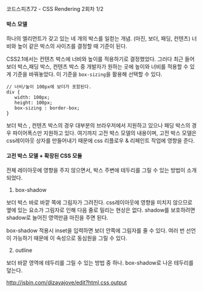 코드스피츠72 - CSS Rendering 2회차 1/2

#### 박스 모델 
 하나의 엘리먼트가 갖고 있는 네 개의 박스를 일컫는 개념. (마진, 보더, 패딩, 컨텐츠) 너비와 높이 같은 박스의 사이즈를 결정할 때 기준이 된다. 

CSS2.1에서는 컨텐츠 박스에 너비와 높이를 적용하기로 결정했었다.
그러다 최근 들어 보더 박스,패딩 박스, 컨텐츠 박스 중 개발자가 원하는 곳에 높이와 너비를 적용할 수 있게 기준을 바꿔놓았다. 이 기준을 `box-sizing`을 활용해 선택할 수 있다.
 
 ```
 // 너비/높이 100px에 보더가 포함된다.
 div {
    width: 100px;
    height: 100px;
    box-sizing : border-box;
 }
 ```
 보더 박스 , 컨텐츠 박스의 경우 대부분의 브라우저에서 지원하고 있으나 패딩 박스의 경우 파이어폭스만 지원하고 있다. 여기까지 고전 박스 모델의 내용이며, 고전 박스 모델은 css레이아웃 상자를 만들어내기 때문에 css 리플로우 & 리페인트 작업에 영향을 준다.

 #### 고전 박스 모델 + 확장된 CSS 모듈
 전체 레이아웃에 영향을 주지 않으면서, 박스 주변에 테두리를 그릴 수 있는 방법이 소개되었다.

1. box-shadow

보더 박스 바로 바깥 쪽에 그림자가 그려진다.
 css레이아웃에 영향을 미치지 않으므로 옆에 있는 요소가 그림자로 인해 다음 줄로 밀리는 현상은 없다.
 shadow를 보호하려면 shadow로 늘어진 영역만큼 마진을 주면 된다.

 box-shadow 적용시 inset을 입력하면 보더 안쪽에 그림자를 줄 수 있다.
 여러 번 선언이 가능하기 때문에 이 속성으로 동심원을 그릴 수 있다.

2. outline

 보더 바깥 영역에 테두리를 그릴 수 있는 방법 중 하나. box-shadow로 나온 테두리를 덮는다.

 http://jsbin.com/dizayajove/edit?html,css,output

